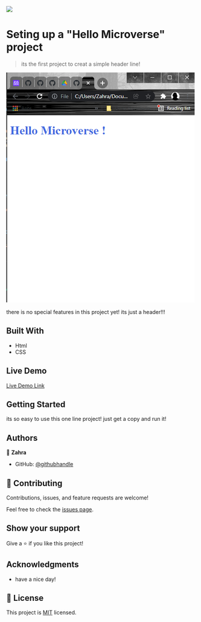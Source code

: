 ![](https://img.shields.io/badge/Microverse-blueviolet)

# Seting up a "Hello Microverse" project

> its the first project to creat a simple header line!
> 
![screenshot](screenshot.png)

there is no special features in this project yet! its just a header!!!

## Built With

- Html
- CSS

## Live Demo

[Live Demo Link](https://rawcdn.githack.com/ZahraArshia/hello-microverse/f855d5017e3627c091e939ddfe5659d5aeccb70e/index.html)


## Getting Started

its so easy to use this one line project! just get a copy and run it!


## Authors

👤 **Zahra**

- GitHub: [@githubhandle](https://github.com/ZahraArshia)


## 🤝 Contributing

Contributions, issues, and feature requests are welcome!

Feel free to check the [issues page](../../issues/).

## Show your support

Give a ⭐️ if you like this project!

## Acknowledgments

- have a nice day!

## 📝 License

This project is [MIT](./MIT.md) licensed.

